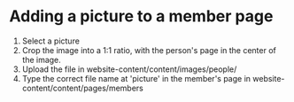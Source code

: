 # Adding a picture to a member page

1. Select a picture
2. Crop the image into a 1:1 ratio, with the person's page in the center of the image. 
3. Upload the file in website-content/content/images/people/
4. Type the correct file name at 'picture' in the member's page in website-content/content/pages/members 
